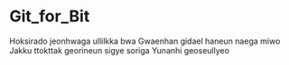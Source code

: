 # Git_for_Bit
Hoksirado jeonhwaga ullilkka bwa Gwaenhan gidael haneun naega miwo Jakku ttokttak georineun sigye soriga Yunanhi geoseullyeo
